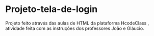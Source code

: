 # Projeto-tela-de-login
Projeto feito através das aulas de HTML da plataforma HcodeClass , atividade feita com as instruções dos professores João e Gláucio.
